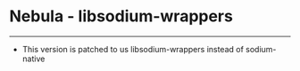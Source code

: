 # Nebula - libsodium-wrappers
----------
- This version is patched to us libsodium-wrappers instead of sodium-native
